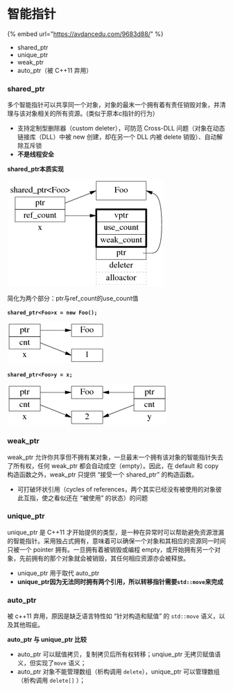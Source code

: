 # 智能指针

{% embed url="https://avdancedu.com/9683d88/" %}

* shared\_ptr 
* unique\_ptr
* weak\_ptr
* auto\_ptr（被 C++11 弃用）



### **shared\_ptr**

多个智能指针可以共享同一个对象，对象的最末一个拥有着有责任销毁对象，并清理与该对象相关的所有资源。\(类似于原本c指针的行为）

* 支持定制型删除器（custom deleter），可防范 Cross-DLL 问题（对象在动态链接库（DLL）中被 new 创建，却在另一个 DLL 内被 delete 销毁）、自动解除互斥锁
* **不是线程安全**

**shared\_ptr本质实现**

![](../.gitbook/assets/ss.png)

简化为两个部分：ptr与ref\_count的use\_count值

**`shared_ptr<Foo>x = new Foo();`**

![](../.gitbook/assets/28051716-748d3a6587fa498ca055ac6879dbb5f9.png)

**`shared_ptr<Foo>y = x;`**

![](../.gitbook/assets/28051717-7cfd55d9140043b19a9596b3f641965a.png)

### **weak\_ptr**

weak\_ptr 允许你共享但不拥有某对象，一旦最末一个拥有该对象的智能指针失去了所有权，任何 weak\_ptr 都会自动成空（empty）。因此，在 default 和 copy 构造函数之外，weak\_ptr 只提供 “接受一个 shared\_ptr” 的构造函数。

* 可打破环状引用（cycles of references，两个其实已经没有被使用的对象彼此互指，使之看似还在 “被使用” 的状态）的问题

### **unique\_ptr**

unique\_ptr 是 C++11 才开始提供的类型，是一种在异常时可以帮助避免资源泄漏的智能指针。采用独占式拥有，意味着可以确保一个对象和其相应的资源同一时间只被一个 pointer 拥有。一旦拥有着被销毁或编程 empty，或开始拥有另一个对象，先前拥有的那个对象就会被销毁，其任何相应资源亦会被释放。

* unique\_ptr 用于取代 auto\_ptr
* **unique\_ptr因为无法同时拥有两个引用，所以转移指针需要`std::move`来完成**

### **auto\_ptr**

被 c++11 弃用，原因是缺乏语言特性如 “针对构造和赋值” 的 `std::move` 语义，以及其他瑕疵。

**auto\_ptr 与 unique\_ptr 比较**

* auto\_ptr 可以赋值拷贝，复制拷贝后所有权转移；unqiue\_ptr 无拷贝赋值语义，但实现了`move` 语义；
* auto\_ptr 对象不能管理数组（析构调用 `delete`），unique\_ptr 可以管理数组（析构调用 `delete[]` ）；

